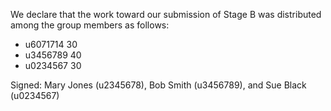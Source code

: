 We declare that the work toward our submission of Stage B was distributed among the group members as follows:

* u6071714 30
* u3456789 40
* u0234567 30

Signed: Mary Jones (u2345678), Bob Smith (u3456789), and Sue Black (u0234567)
